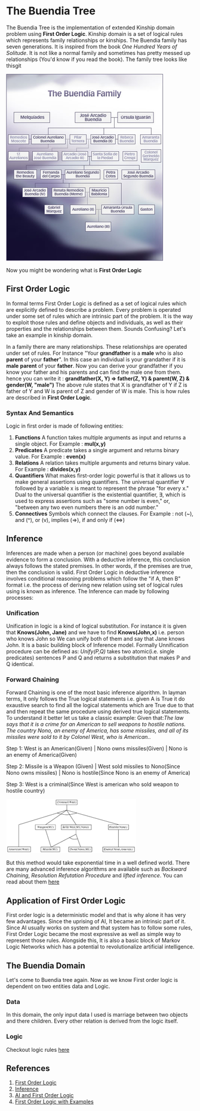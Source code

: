 # The Buendia Tree
The Buendia Tree is the implementation of extended Kinship domain problem using **First Order Logic**. Kinship domain is a set of logical rules which represents family relationships or kinships. The Buendia family has seven generations. It is inspired from the book *One Hundred Years of Solitude*.  It is not like a normal family and sometimes has pretty messed up relationships (You'd know if you read the book). The family tree looks like thisgit

![Buendia Family Tree](/oyos_characters_tree_420.jpg)

Now you might be wondering what is **First Order Logic**

## First Order Logic
In formal terms First Order Logic is defined as a set of logical rules which are explicitly defined to describe a problem. Every problem is operated under some set of rules which are intrinsic part of the problem. It is the way to exploit those rules and define objects and individuals, as well as their properties and the relationships between them. Sounds Confusing? Let's take an example in kinship domain.

In a family there are many relationships. These relationships are operated under set of rules. For Instance "Your **grandfather** is a **male** who is also **parent** of your **father**". In this case an individual is your grandather if it is **male** **parent** of your **father**. Now you can derive your grandfather if you know your father and his parents and can find the male one from them. hence you can write it : 
**grandfather(X, Y) => father(Z, Y) & parent(W, Z) & gender(W, "male")**
The above rule states that X is grandfather of Y if  Z is father of Y and W is parent of Z and gender of W is male.
This is how rules are described in **First Order Logic**.

### Syntax And Semantics
Logic in first order is made of following entities:

1. **Functions**
A function takes multiple arguments as input and returns a single object.
For Example : **mul(x,y)**
2. **Predicates**
A predicate takes a single argument and returns binary value.
For Example : **even(x)**
3. **Relations**
A relation takes multiple arguments and returns binary value.
For Example : **divides(x,y)**
4. **Quantifiers**
What makes first-order logic powerful is that it allows us to make general assertions using quantifiers. The universal quantifier ∀ followed by a variable x is meant to represent the phrase "for every x."
Dual to the universal quantifier is the existential quantifier, ∃, which is used to express assertions such as "some number is even," or, "between any two even numbers there is an odd number."
5. **Connectives**
Symbols which connect the clauses.
For Example : not (~), and (^), or (v), implies (=>), if and only if (<=>)

## Inference
Inferences are made when a person (or machine) goes beyond available evidence to form a conclusion. With a deductive inference, this conclusion always follows the stated premises. In other words, if the premises are true, then the conclusion is valid. First Order Logic in deductive inference involves conditional reasoning problems which follow the "if A, then B" format i.e. the process of deriving new relation using set of logical rules using is known as inference.
The Inference can made by following processes:
### Unification
Unification in logic is a kind of logical substitution. For instance it is given that **Knows(John, Jane)** and we have to find **Knows(John,x)** i.e. person who knows John so We can unify both of them and say that Jane knows John. It is a basic building block of Inference model.
Formally Unnification procedure can be defined as:
*Unify(P,Q)* takes two atomic(i.e. single predicates) sentences P and Q and returns a substitution that makes P and Q identical.

### Forward Chaining
Forward  Chaining is one of the most basic inference algorithm. In layman terms, It only follows the True logical statements i.e. given A is True it do exaustive search to find all the logical statements which are True due to that and then repeat the same procedure using derived true logical statements. To understand it better let us take a classic example:
Given that:*The law says that it is a crime for an American to sell weapons to hostile nations. The country Nono, an enemy of America, has some missiles, and all of its missiles were sold to it by Colonel West, who is American.*.

Step 1: West is an American(Given) |  Nono owns missiles(Given) | Nono is an enemy of America(Given)

Step 2: Missile is a Weapon (Given) | West sold missiles to Nono(Since Nono owns missiles) | Nono is  hostile(Since Nono is an enemy of America)

Step 3: West is a criminal(Since West is american who sold weapon to hostile country)


![Forward Chaining](/forward_chaining_example.png)

But this method would take exponential time in a well defined world. There are many advanced inference algorithms are available such as *Backward Chaining*, *Resolution Refutation Procedure* and  *lifted inference*. You can read  about them [here](http://pages.cs.wisc.edu/~dyer/cs540/notes/fopc.html)   

## Application of First Order Logic
First order logic is a deterministic model and that is why alone it has very few advantages. Since the uprising of AI, It became an intrinsic part of it. Since AI usually works on system and that system has to follow some rules, First Order  Logic became the most expressive as well as simple way to represent those rules.
Alongside this, It is also a basic block of Markov Logic Networks which has a potential to revolutionalize artificial intelligence.
## The Buendia Domain
Let's come to Buendia tree again. Now as we know First order logic is dependent on two entities data and Logic.
### Data
In this domain, the only input data I used is marriage between two objects and there children. Every other relation is derived from the logic itself.    
### Logic
Checkout logic rules [here](/logic.py)

## References
1. [First Order Logic](https://leanprover.github.io/logic_and_proof/first_order_logic.html)
2. [Inference](http://www.cs.cornell.edu/courses/cs4700/2011fa/lectures/16_FirstOrderLogic.pdf)
3.  [AI and First Order Logic](https://ipvs.informatik.uni-stuttgart.de/mlr/marc/teaching/15-ArtificialIntelligence/10-firstOrderLogic.pdf)
4. [First Order Logic with Examples](https://formal.iti.kit.edu/~beckert/teaching/Einfuehrung-KI-WS0304/08FirstOrderLogic.pdf)